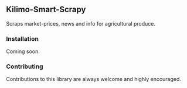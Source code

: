 ## Kilimo-Smart-Scrapy
Scraps market-prices, news and info for agricultural produce.

### Installation
Coming soon.

### Contributing
Contributions to this library are always welcome and highly encouraged.
